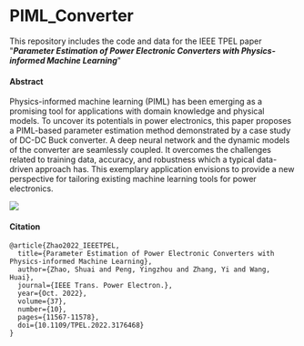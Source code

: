 # PIML_Converter
This repository includes the code and data for the IEEE TPEL paper "***Parameter Estimation of Power Electronic Converters with Physics-informed Machine Learning***"

#### Abstract

Physics-informed machine learning (PIML) has been emerging as a promising tool for applications with domain knowledge and physical models. To uncover its potentials in power electronics, this paper proposes a PIML-based parameter estimation method demonstrated by a case study of DC-DC Buck converter. A deep neural network and the dynamic models of the converter are seamlessly coupled. It overcomes the challenges related to training data, accuracy, and robustness which a typical data-driven approach has. This exemplary application envisions to provide a new perspective for tailoring existing machine learning tools for power electronics.

![](https://github.com/ms140429/PIML_Converter/blob/main/Docs/overall.png)

#### Citation

```
@article{Zhao2022_IEEETPEL,
  title={Parameter Estimation of Power Electronic Converters with Physics-informed Machine Learning},
  author={Zhao, Shuai and Peng, Yingzhou and Zhang, Yi and Wang, Huai},
  journal={IEEE Trans. Power Electron.},
  year={Oct. 2022},
  volume={37},
  number={10},
  pages={11567-11578},
  doi={10.1109/TPEL.2022.3176468}
}
```

